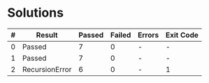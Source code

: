 # Solutions

| # | Result | Passed | Failed | Errors | Exit Code |
| ---:| --- | --- | --- | --- | --- |
| 0 | Passed | 7 | 0 | - | - |
| 1 | Passed | 7 | 0 | - | - |
| 2 | RecursionError | 6 | 0 | - | 1 |

